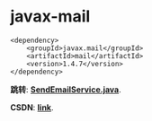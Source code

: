 # javax-mail

```
<dependency>
	<groupId>javax.mail</groupId>
	<artifactId>mail</artifactId>
	<version>1.4.7</version>
</dependency>
```


**跳转**: [**SendEmailService.java**](https://github.com/TianShengBingFeiNiuRen/javax-mail/blob/master/src/main/java/com/andon/javaxmaildemo/service/SendEmailService.java).

**CSDN**: [**link**](https://blog.csdn.net/weixin_39792935/article/details/86616175).
